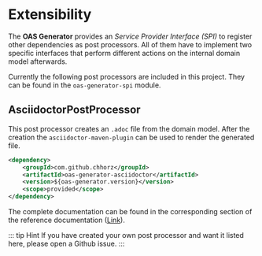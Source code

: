 # Extensibility

The **OAS Generator** provides an _Service Provider Interface (SPI)_ to register other dependencies as post processors.
All of them have to implement two specific interfaces that perform different actions on the internal domain model afterwards.

Currently the following post processors are included in this project.
They can be found in the `oas-generator-spi` module.

## AsciidoctorPostProcessor
This post processor creates an `.adoc` file from the domain model.
After the creation the `asciidoctor-maven-plugin` can be used to render the generated file.

``` xml
<dependency>
    <groupId>com.github.chhorz</groupId>
    <artifactId>oas-generator-asciidoctor</artifactId>
    <version>${oas-generator.version}</version>
    <scope>provided</scope>
</dependency>
```
The complete documentation can be found in the corresponding section of the reference documentation ([Link](https://chhorz.github.io/oas-generator/docs/oas-generator.html#_asciidoctorpostprocessor)).

::: tip Hint
If you have created your own post processor and want it listed here, please open a Github issue.
:::
